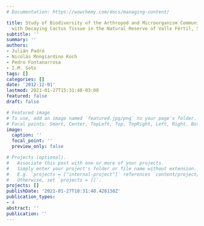 ```yaml
---
# Documentation: https://wowchemy.com/docs/managing-content/

title: Study of Biodiversity of the Arthropod and Microorganism Communities Associated
  with Decaying Cactus Tissue in the Natural Reserve of Valle Fértil, San Juan, Argentina.
subtitle: ''
summary: ''
authors:
- Julián Padró
- Nicolás Mongiardino Koch
- Pedro Fontanarrosa
- I.M. Soto
tags: []
categories: []
date: '2012-12-01'
lastmod: 2021-01-27T15:31:48-03:00
featured: false
draft: false

# Featured image
# To use, add an image named `featured.jpg/png` to your page's folder.
# Focal points: Smart, Center, TopLeft, Top, TopRight, Left, Right, BottomLeft, Bottom, BottomRight.
image:
  caption: ''
  focal_point: ''
  preview_only: false

# Projects (optional).
#   Associate this post with one or more of your projects.
#   Simply enter your project's folder or file name without extension.
#   E.g. `projects = ["internal-project"]` references `content/project/deep-learning/index.md`.
#   Otherwise, set `projects = []`.
projects: []
publishDate: '2021-01-27T18:31:48.428138Z'
publication_types:
- 4
abstract: ''
publication: ''
---
```

